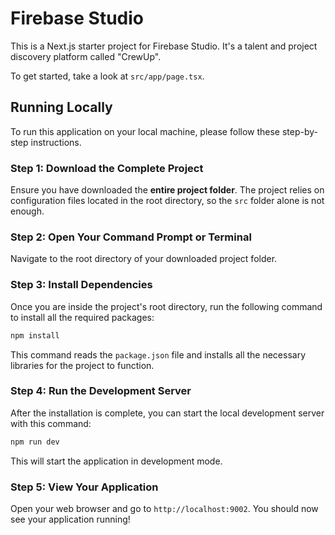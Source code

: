 
# Firebase Studio

This is a Next.js starter project for Firebase Studio. It's a talent and project discovery platform called "CrewUp".

To get started, take a look at `src/app/page.tsx`.

## Running Locally

To run this application on your local machine, please follow these step-by-step instructions.

### Step 1: Download the Complete Project

Ensure you have downloaded the **entire project folder**. The project relies on configuration files located in the root directory, so the `src` folder alone is not enough.

### Step 2: Open Your Command Prompt or Terminal

Navigate to the root directory of your downloaded project folder.

### Step 3: Install Dependencies

Once you are inside the project's root directory, run the following command to install all the required packages:

```bash
npm install
```

This command reads the `package.json` file and installs all the necessary libraries for the project to function.

### Step 4: Run the Development Server

After the installation is complete, you can start the local development server with this command:

```bash
npm run dev
```

This will start the application in development mode.

### Step 5: View Your Application

Open your web browser and go to `http://localhost:9002`. You should now see your application running!
